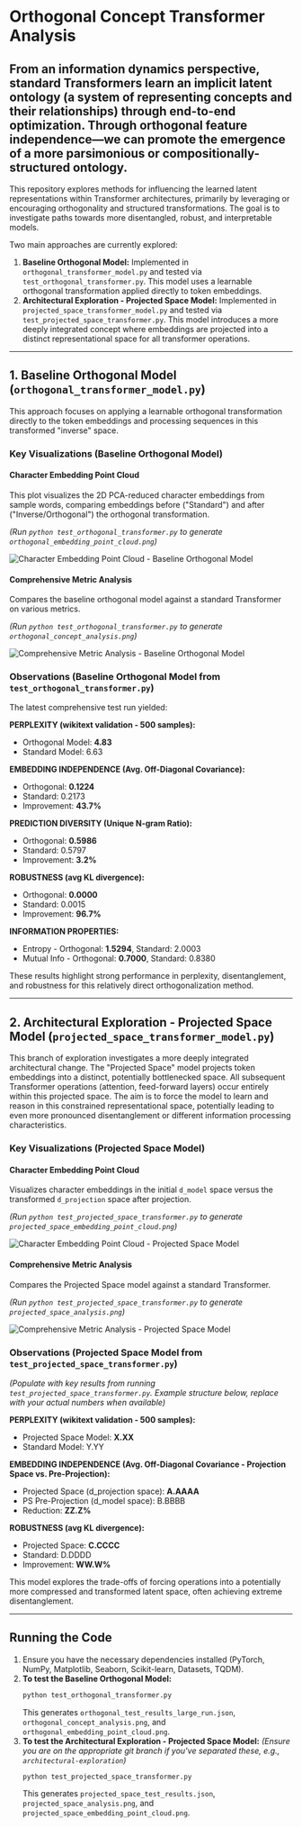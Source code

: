 # Orthogonal Concept Transformer Analysis

## From an information dynamics perspective, standard Transformers learn an implicit latent ontology (a system of representing concepts and their relationships) through end-to-end optimization. Through orthogonal feature independence—we can promote the emergence of a more parsimonious or compositionally-structured ontology.

This repository explores methods for influencing the learned latent representations within Transformer architectures, primarily by leveraging or encouraging orthogonality and structured transformations. The goal is to investigate paths towards more disentangled, robust, and interpretable models.

Two main approaches are currently explored:

1.  **Baseline Orthogonal Model:** Implemented in `orthogonal_transformer_model.py` and tested via `test_orthogonal_transformer.py`. This model uses a learnable orthogonal transformation applied directly to token embeddings.
2.  **Architectural Exploration - Projected Space Model:** Implemented in `projected_space_transformer_model.py` and tested via `test_projected_space_transformer.py`. This model introduces a more deeply integrated concept where embeddings are projected into a distinct representational space for all transformer operations.

---

## 1. Baseline Orthogonal Model (`orthogonal_transformer_model.py`)

This approach focuses on applying a learnable orthogonal transformation directly to the token embeddings and processing sequences in this transformed "inverse" space.

### Key Visualizations (Baseline Orthogonal Model)

#### Character Embedding Point Cloud
This plot visualizes the 2D PCA-reduced character embeddings from sample words, comparing embeddings before ("Standard") and after ("Inverse/Orthogonal") the orthogonal transformation.

*(Run `python test_orthogonal_transformer.py` to generate `orthogonal_embedding_point_cloud.png`)*

![Character Embedding Point Cloud - Baseline Orthogonal Model](orthogonal_embedding_point_cloud.png)

#### Comprehensive Metric Analysis
Compares the baseline orthogonal model against a standard Transformer on various metrics.

*(Run `python test_orthogonal_transformer.py` to generate `orthogonal_concept_analysis.png`)*

![Comprehensive Metric Analysis - Baseline Orthogonal Model](orthogonal_concept_analysis.png)

### Observations (Baseline Orthogonal Model from `test_orthogonal_transformer.py`)

The latest comprehensive test run yielded:

**PERPLEXITY (wikitext validation - 500 samples):**
*   Orthogonal Model: **4.83**
*   Standard Model:   6.63

**EMBEDDING INDEPENDENCE (Avg. Off-Diagonal Covariance):**
*   Orthogonal: **0.1224**
*   Standard:   0.2173
*   Improvement: **43.7%**

**PREDICTION DIVERSITY (Unique N-gram Ratio):**
*   Orthogonal: **0.5986**
*   Standard:   0.5797
*   Improvement: **3.2%**

**ROBUSTNESS (avg KL divergence):**
*   Orthogonal: **0.0000**
*   Standard:   0.0015
*   Improvement: **96.7%**

**INFORMATION PROPERTIES:**
*   Entropy - Orthogonal: **1.5294**, Standard: 2.0003
*   Mutual Info - Orthogonal: **0.7000**, Standard: 0.8380

These results highlight strong performance in perplexity, disentanglement, and robustness for this relatively direct orthogonalization method.

---

## 2. Architectural Exploration - Projected Space Model (`projected_space_transformer_model.py`)

This branch of exploration investigates a more deeply integrated architectural change. The "Projected Space" model projects token embeddings into a distinct, potentially bottlenecked space. All subsequent Transformer operations (attention, feed-forward layers) occur entirely within this projected space. The aim is to force the model to learn and reason in this constrained representational space, potentially leading to even more pronounced disentanglement or different information processing characteristics.

### Key Visualizations (Projected Space Model)

#### Character Embedding Point Cloud
Visualizes character embeddings in the initial `d_model` space versus the transformed `d_projection` space after projection.

*(Run `python test_projected_space_transformer.py` to generate `projected_space_embedding_point_cloud.png`)*

![Character Embedding Point Cloud - Projected Space Model](projected_space_embedding_point_cloud.png) 

#### Comprehensive Metric Analysis
Compares the Projected Space model against a standard Transformer.

*(Run `python test_projected_space_transformer.py` to generate `projected_space_analysis.png`)*

![Comprehensive Metric Analysis - Projected Space Model](projected_space_analysis.png)

### Observations (Projected Space Model from `test_projected_space_transformer.py`)

*(Populate with key results from running `test_projected_space_transformer.py`. Example structure below, replace with your actual numbers when available)*

**PERPLEXITY (wikitext validation - 500 samples):**
*   Projected Space Model: **X.XX**
*   Standard Model:   Y.YY

**EMBEDDING INDEPENDENCE (Avg. Off-Diagonal Covariance - Projection Space vs. Pre-Projection):**
*   Projected Space (d_projection space): **A.AAAA**
*   PS Pre-Projection (d_model space): B.BBBB
*   Reduction: **ZZ.Z%**

**ROBUSTNESS (avg KL divergence):**
*   Projected Space: **C.CCCC**
*   Standard:   D.DDDD
*   Improvement: **WW.W%**

This model explores the trade-offs of forcing operations into a potentially more compressed and transformed latent space, often achieving extreme disentanglement.

---

## Running the Code

1.  Ensure you have the necessary dependencies installed (PyTorch, NumPy, Matplotlib, Seaborn, Scikit-learn, Datasets, TQDM).
2.  **To test the Baseline Orthogonal Model:**
    ```bash
    python test_orthogonal_transformer.py
    ```
    This generates `orthogonal_test_results_large_run.json`, `orthogonal_concept_analysis.png`, and `orthogonal_embedding_point_cloud.png`.
3.  **To test the Architectural Exploration - Projected Space Model:**
    *(Ensure you are on the appropriate git branch if you've separated these, e.g., `architectural-exploration`)*
    ```bash
    python test_projected_space_transformer.py
    ```
    This generates `projected_space_test_results.json`, `projected_space_analysis.png`, and `projected_space_embedding_point_cloud.png`.
